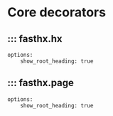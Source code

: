 # Core decorators

## ::: fasthx.hx
    options:
        show_root_heading: true

## ::: fasthx.page
    options:
        show_root_heading: true
